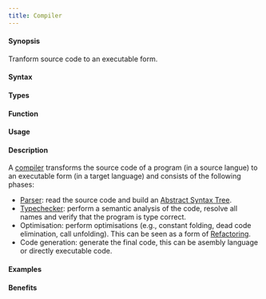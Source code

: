 ```yaml
---
title: Compiler
---
```


#### Synopsis

Tranform source code to an executable form.

#### Syntax

#### Types

#### Function
       
#### Usage

#### Description

A [compiler](http://en.wikipedia.org/wiki/Compiler) transforms the source code of a program (in a source langue) to an executable form
(in a target language)
and consists of the following phases:

*  [Parser](/Rascalopedia/Parser): read the source code and build an [Abstract Syntax Tree](/Rascalopedia/AbstractSyntaxTree).
*  [Typechecker](/Rascalopedia/Typechecker): perform a semantic analysis of the code, resolve all names
  and verify that the program is type correct.
*  Optimisation: perform optimisations (e.g., constant folding, dead code elimination, call unfolding).
  This can be seen as a form of [Refactoring](/Rascalopedia/Refactoring).
*  Code generation: generate the final code, this can be asembly language or directly executable code.

#### Examples

#### Benefits



